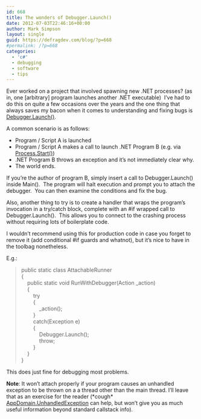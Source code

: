 ```yaml
---
id: 668
title: The wonders of Debugger.Launch()
date: 2012-07-03T22:46:16+00:00
author: Mark Simpson
layout: single
guid: https://defragdev.com/blog/?p=668
#permalink: /?p=668
categories:
  - 'c#'
  - debugging
  - software
  - tips
---
```

Ever worked on a project that involved spawning new .NET processes? (as in, one [arbitrary] program launches another .NET executable)&#160; I’ve had to do this on quite a few occasions over the years and the one thing that always saves my bacon when it comes to understanding and fixing bugs is [Debugger.Launch()](http://msdn.microsoft.com/en-us/library/system.diagnostics.debugger.launch.aspx).

A common scenario is as follows:

  * Program / Script A is launched
  * Program / Script A makes a call to launch .NET Program B (e.g. via [Process.Start()](http://msdn.microsoft.com/en-us/library/system.diagnostics.process.start.aspx))
  * .NET Program B throws an exception and it’s not immediately clear why.
  * The world ends.&#160; 

If you’re the author of program B, simply insert a call to Debugger.Launch() inside Main().&#160; The program will halt execution and prompt you to attach the debugger.&#160; You can then examine the conditions and fix the bug.&#160; 

Also, another thing to try is to create a handler that wraps the program’s invocation in a try/catch block, complete with an #if wrapped call to Debugger.Launch().&#160; This allows you to connect to the crashing process without requiring lots of boilerplate code.

I wouldn’t recommend using this for production code in case you forget to remove it (add conditional #if guards and whatnot), but it’s nice to have in the toolbag nonetheless.

E.g.:

> public static class AttachableRunner  
> {&#160;&#160;&#160;  
> &#160;&#160;&#160; public static void RunWithDebugger(Action _action)  
> &#160;&#160;&#160; {  
> &#160;&#160;&#160;&#160;&#160;&#160;&#160; try  
> &#160;&#160;&#160;&#160;&#160;&#160;&#160; {  
> &#160;&#160;&#160;&#160;&#160;&#160;&#160;&#160;&#160;&#160;&#160; _action();  
> &#160;&#160;&#160;&#160;&#160;&#160;&#160; }  
> &#160;&#160;&#160;&#160;&#160;&#160;&#160; catch(Exception e)  
> &#160;&#160;&#160;&#160;&#160;&#160;&#160; {  
> &#160;&#160;&#160;&#160;&#160;&#160;&#160;&#160;&#160;&#160;&#160; Debugger.Launch();  
> &#160;&#160;&#160;&#160;&#160;&#160;&#160;&#160;&#160;&#160;&#160; throw;  
> &#160;&#160;&#160;&#160;&#160;&#160;&#160; }  
> &#160;&#160;&#160; }  
> }

This does just fine for debugging most problems.&#160; 

**Note**: It won’t attach properly if your program causes an unhandled exception to be thrown on a a thread other than the main thread. I’ll leave that as an exercise for the reader (\*cough\* [AppDomain.UnhandledException](http://msdn.microsoft.com/en-us/library/system.appdomain.unhandledexception.aspx) can help, but won’t give you as much useful information beyond standard callstack info).